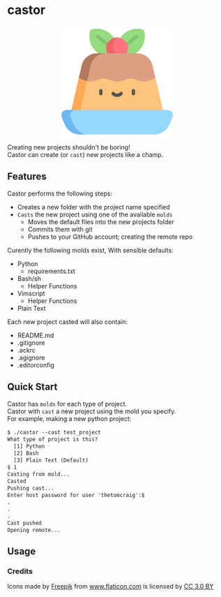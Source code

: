 # castor
<p align="center">
    <img src="https://github.com/thetomcraig/CASTOR/blob/master/images/pudding.png" width="256" align="middle">
</p>  

Creating new projects shouldn't be boring!  
Castor can create (or `cast`) new projects like a champ.  

## Features
Castor performs the following steps:  
  * Creates a new folder with the project name specified
  * `Casts` the new project using one of the available `molds`
    * Moves the default files into the new projects folder
    * Commits them with git
    * Pushes to your GitHub account; creating the remote repo

Curently the following molds exist, With sensible defaults:
  * Python
    * requirements.txt
  * Bash/sh
    * Helper Functions
  * Vimscript
    * Helper Functions
  * Plain Text

Each new project casted will also contain:
  * README.md
  * .gitignore
  * .ackrc
  * .agignore
  * .editorconfig

## Quick Start
Castor has `molds` for each type of project.  
Castor with `cast` a new project using the mold you specify.  
For example, making a new python project:  
```
$ ./castor --cast test_project
What type of project is this?
  [1] Python
  [2] Bash
  [3] Plain Text (Default)
$ 1
Casting from mold...
Casted
Pushing cast...
Enter host password for user 'thetomcraig':$
.
.
.
Cast pushed
Opening remote...
```

## Usage


### Credits
<div>Icons made by <a href="https://www.freepik.com" title="Freepik">Freepik</a> from <a href="https://www.flaticon.com/" title="Flaticon">www.flaticon.com</a> is licensed by <a href="http://creativecommons.org/licenses/by/3.0/" title="Creative Commons BY 3.0" target="_blank">CC 3.0 BY</a></div>

